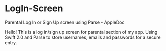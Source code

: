 # LogIn-Screen
Parental Log In or Sign Up screen using Parse - AppleDoc


Hello! This is a log in/sign up screen for parental section of my app. Using Swift 2.0 and Parse to store usernames, emails and passwords for a secure entry.

